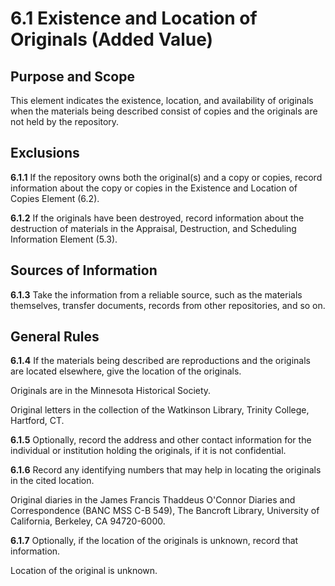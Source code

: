 # 6.1 Existence and Location of Originals (Added Value)

## Purpose and Scope

This element indicates the existence, location, and availability of originals when the materials being described consist of copies and the originals are not held by the repository.

## Exclusions

**6.1.1** If the repository owns both the original(s) and a copy or copies, record information about the copy or copies in the Existence and Location of Copies Element (6.2).

**6.1.2** If the originals have been destroyed, record information about the destruction of materials in the Appraisal, Destruction, and Scheduling Information Element (5.3).

## Sources of Information

**6.1.3** Take the information from a reliable source, such as the materials themselves, transfer documents, records from other repositories, and so on.

## General Rules

**6.1.4** If the materials being described are reproductions and the originals are located elsewhere, give the location of the originals.

Originals are in the Minnesota Historical Society.

Original letters in the collection of the Watkinson Library, Trinity College, Hartford, CT.

**6.1.5** Optionally, record the address and other contact information for the individual or institution holding the originals, if it is not confidential.

**6.1.6** Record any identifying numbers that may help in locating the originals in the cited location.

Original diaries in the James Francis Thaddeus O'Connor Diaries and Correspondence (BANC MSS C-B 549), The Bancroft Library, University of California, Berkeley, CA 94720-6000.

**6.1.7** Optionally, if the location of the originals is unknown, record that information.

Location of the original is unknown.
